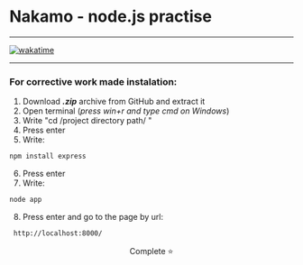 # Nakamo - node.js practise

---

[![wakatime](https://wakatime.com/badge/github/victor-kindrat/nakamo.svg)](https://wakatime.com/badge/github/victor-kindrat/nakamo)

---

### For corrective work made instalation:

1. Download ***.zip*** archive from GitHub and extract it
2. Open terminal (*press win+r and type cmd on Windows*)
3. Write "cd /project directory path/ "
4. Press enter
5. Write: 

```sh
npm install express
```
    
6. Press enter
7. Write: 

```sh
node app
```
8. Press enter and go to the page by url: 
```sh
 http://localhost:8000/
```

<center>Complete ⭐</center>
